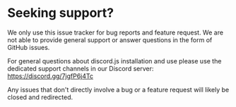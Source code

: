 # Seeking support?

We only use this issue tracker for bug reports and feature request. We are not able to provide general support or answer questions in the form of GitHub issues.

For general questions about discord.js installation and use please use the dedicated support channels in our Discord server: https://discord.gg/7jgfP6j4Tc

Any issues that don't directly involve a bug or a feature request will likely be closed and redirected.